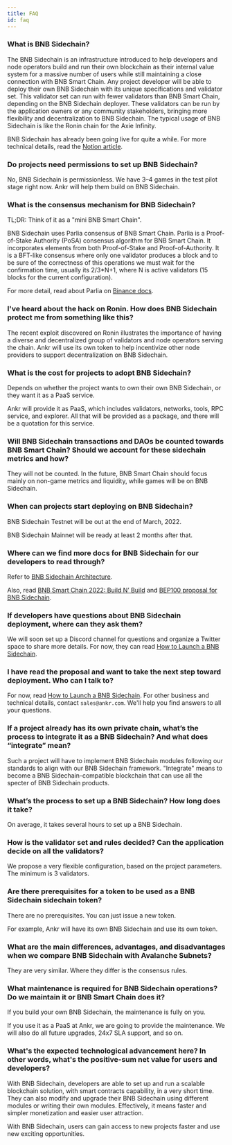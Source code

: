 ```yaml
---
title: FAQ
id: faq
---
```


### What is BNB Sidechain? 
The BNB Sidechain is an infrastructure introduced to help developers and node operators build and run their own blockchain as their internal value system for a massive number of users while still maintaining a close connection with BNB Smart Chain. Any project developer will be able to deploy their own BNB Sidechain with its unique specifications and validator set. This validator set can run with fewer validators than BNB Smart Chain, depending on the BNB Sidechain deployer. These validators can be run by the application owners or any community stakeholders, bringing more flexibility and decentralization to BNB Sidechain. The typical usage of BNB Sidechain is like the Ronin chain for the Axie Infinity.

BNB Sidechain has already been going live for quite a while. For more technical details, read the [Notion article](https://golden-sloth-f7c.notion.site/BAS-Collaboration-3cea749adbc543599873919dc8a05c48).

### Do projects need permissions to set up BNB Sidechain? 
No, BNB Sidechain is permissionless. We have 3–4 games in the test pilot stage right now. Ankr will help them build on BNB Sidechain.

### What is the consensus mechanism for BNB Sidechain? 
TL;DR: Think of it as a "mini BNB Smart Chain".

BNB Sidechain uses Parlia consensus of BNB Smart Chain. Parlia is a Proof-of-Stake Authority (PoSA) consensus algorithm for BNB Smart Chain. It incorporates elements from both Proof-of-Stake and Proof-of-Authority. It is a BFT-like consensus where only one validator produces a block and to be sure of the correctness of this operations we must wait for the confirmation time, usually its 2/3*N+1, where N is active validators (15 blocks for the current configuration).

For more detail, read about Parlia on [Binance docs](https://docs.binance.org/smart-chain/guides/concepts/consensus.html#consensus-protocol).

### I've heard about the hack on Ronin. How does BNB Sidechain protect me from something like this?
The recent exploit discovered on Ronin illustrates the importance of having a diverse and decentralized group of validators and node operators serving the chain. Ankr will use its own token to help incentivize other node providers to support decentralization on BNB Sidechain.

### What is the cost for projects to adopt BNB Sidechain? 
Depends on whether the project wants to own their own BNB Sidechain, or they want it as a PaaS service. 

Ankr will provide it as PaaS, which includes validators, networks, tools, RPC service, and explorer. All that will be provided as a package, and there will be a quotation for this service.

### Will BNB Sidechain transactions and DAOs be counted towards BNB Smart Chain? Should we account for these sidechain metrics and how?
They will not be counted. In the future, BNB Smart Chain should focus mainly on non-game metrics and liquidity, while games will be on BNB Sidechain.

### When can projects start deploying on BNB Sidechain? 
BNB Sidechain Testnet will be out at the end of March, 2022.

BNB Sidechain Mainnet will be ready at least 2 months after that.

### Where can we find more docs for BNB Sidechain for our developers to read through? 
Refer to [BNB Sidechain Architecture](/build-blockchain/app-chain/bnb-sidechain/architecture/overview). 

Also, read [BNB Smart Chain 2022: Build N’ Build](https://www.bnbchain.world/en/blog/bsc-2022-build-and-build/) and [BEP100 proposal for BNB Sidechain](https://github.com/bnb-chain/BEPs/pull/132). 

### If developers have questions about BNB Sidechain deployment, where can they ask them?
We will soon set up a Discord channel for questions and organize a Twitter space to share more details. 
For now, they can read [How to Launch a BNB Sidechain](/build-blockchain/app-chain/bnb-sidechain/how-to-launch/launch-bas).

### I have read the proposal and want to take the next step toward deployment. Who can I talk to? 
For now, read [How to Launch a BNB Sidechain](/build-blockchain/app-chain/bnb-sidechain/how-to-launch/launch-bas). For other business and technical details, contact `sales@ankr.com`. We'll help you find answers to all your questions.

### If a project already has its own private chain, what’s the process to integrate it as a BNB Sidechain? And what does “integrate” mean? 
Such a project will have to implement BNB Sidechain modules following our standards to align with our BNB Sidechain framework. "Integrate" means to become a BNB Sidechain-compatible blockchain that can use all the specter of BNB Sidechain products.

### What’s the process to set up a BNB Sidechain? How long does it take?
On average, it takes several hours to set up a BNB Sidechain.

### How is the validator set and rules decided? Can the application decide on all the validators? 
We propose a very flexible configuration, based on the project parameters. The minimum is 3 validators.

### Are there prerequisites for a token to be used as a BNB Sidechain sidechain token? 
There are no prerequisites. You can just issue a new token.

For example, Ankr will have its own BNB Sidechain and use its own token. 

### What are the main differences, advantages, and disadvantages when we compare BNB Sidechain with Avalanche Subnets? 
They are very similar. Where they differ is the consensus rules. 

### What maintenance is required for BNB Sidechain operations? Do we maintain it or BNB Smart Chain does it? 
If you build your own BNB Sidechain, the maintenance is fully on you.

If you use it as a PaaS at Ankr, we are going to provide the maintenance. We will also do all future upgrades, 24x7 SLA support, and so on.

### What's the expected technological advancement here? In other words, what's the positive-sum net value for users and developers?
With BNB Sidechain, developers are able to set up and run a scalable blockchain solution, with smart contracts capability, in a very short time. They can also modify and upgrade their BNB Sidechain using different modules or writing their own modules. Effectively, it means faster and simpler monetization and easier user attraction.

With BNB Sidechain, users can gain access to new projects faster and use new exciting opportunities.